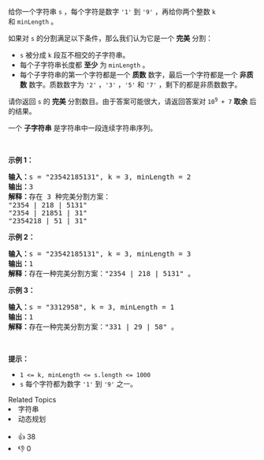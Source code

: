 <p>给你一个字符串&nbsp;<code>s</code>&nbsp;，每个字符是数字&nbsp;<code>'1'</code>&nbsp;到&nbsp;<code>'9'</code>&nbsp;，再给你两个整数&nbsp;<code>k</code> 和&nbsp;<code>minLength</code>&nbsp;。</p>

<p>如果对 <code>s</code>&nbsp;的分割满足以下条件，那么我们认为它是一个 <strong>完美</strong>&nbsp;分割：</p>

<ul> 
 <li><code>s</code>&nbsp;被分成 <code>k</code>&nbsp;段互不相交的子字符串。</li> 
 <li>每个子字符串长度都 <strong>至少</strong>&nbsp;为&nbsp;<code>minLength</code>&nbsp;。</li> 
 <li>每个子字符串的第一个字符都是一个 <b>质数</b> 数字，最后一个字符都是一个 <strong>非质数</strong>&nbsp;数字。质数数字为&nbsp;<code>'2'</code>&nbsp;，<code>'3'</code>&nbsp;，<code>'5'</code>&nbsp;和&nbsp;<code>'7'</code>&nbsp;，剩下的都是非质数数字。</li> 
</ul>

<p>请你返回 <code>s</code>&nbsp;的 <strong>完美</strong>&nbsp;分割数目。由于答案可能很大，请返回答案对&nbsp;<code>10<sup>9</sup> + 7</code>&nbsp;<strong>取余</strong>&nbsp;后的结果。</p>

<p>一个 <strong>子字符串</strong>&nbsp;是字符串中一段连续字符串序列。</p>

<p>&nbsp;</p>

<p><strong>示例 1：</strong></p>

<pre>
<b>输入：</b>s = "23542185131", k = 3, minLength = 2
<b>输出：</b>3
<b>解释：</b>存在 3 种完美分割方案：
"2354 | 218 | 5131"
"2354 | 21851 | 31"
"2354218 | 51 | 31"
</pre>

<p><strong>示例 2：</strong></p>

<pre>
<b>输入：</b>s = "23542185131", k = 3, minLength = 3
<b>输出：</b>1
<b>解释：</b>存在一种完美分割方案："2354 | 218 | 5131" 。
</pre>

<p><strong>示例 3：</strong></p>

<pre>
<b>输入：</b>s = "3312958", k = 3, minLength = 1
<b>输出：</b>1
<b>解释：</b>存在一种完美分割方案："331 | 29 | 58" 。
</pre>

<p>&nbsp;</p>

<p><strong>提示：</strong></p>

<ul> 
 <li><code>1 &lt;= k, minLength &lt;= s.length &lt;= 1000</code></li> 
 <li><code>s</code>&nbsp;每个字符都为数字&nbsp;<code>'1'</code>&nbsp;到&nbsp;<code>'9'</code> 之一。</li> 
</ul>

<div><div>Related Topics</div><div><li>字符串</li><li>动态规划</li></div></div><br><div><li>👍 38</li><li>👎 0</li></div>